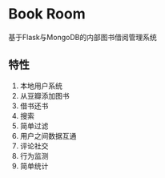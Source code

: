 Book Room
=========
基于Flask与MongoDB的内部图书借阅管理系统

## 特性
1. 本地用户系统
2. 从豆瓣添加图书
3. 借书还书
4. 搜索
5. 简单过滤
6. 用户之间数据互通
7. 评论社交
8. 行为监测
9. 简单统计



